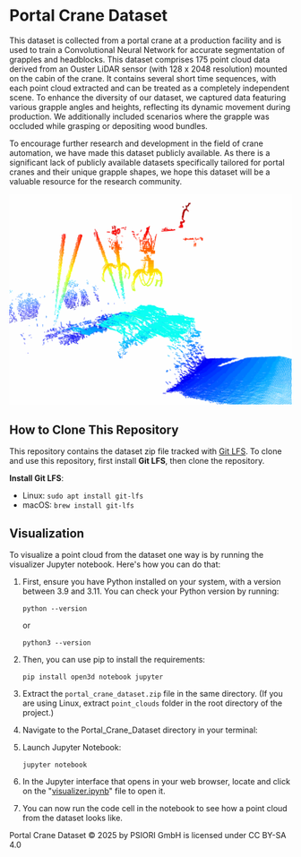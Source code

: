 # Portal Crane Dataset

This dataset is collected from a portal crane at a production facility and is used to train a Convolutional Neural Network for accurate segmentation of grapples and headblocks. This dataset comprises 175 point cloud data derived from an Ouster LiDAR sensor (with 128 x 2048 resolution) mounted on the cabin of the crane. It contains several short time sequences, with each point cloud extracted and can be treated as a completely independent scene. To enhance the diversity of our dataset, we captured data featuring various grapple angles and heights, reflecting its dynamic movement during production. We additionally included scenarios where the grapple was occluded while grasping or depositing wood bundles.

To encourage further research and development in the field of crane automation, we have made this dataset publicly available. As there is a significant lack of publicly available datasets specifically tailored for portal cranes and their unique grapple shapes, we hope this dataset will be a valuable resource for the research community.

![Dataset Visualization](./visualization.gif)

## How to Clone This Repository
This repository contains the dataset zip file tracked with [Git LFS](https://git-lfs.github.com/). To clone and use this repository, first install **Git LFS**, then clone the repository.

**Install Git LFS**:
   - Linux: `sudo apt install git-lfs`
   - macOS: `brew install git-lfs`

## Visualization
To visualize a point cloud from the dataset one way is by running the visualizer Jupyter notebook. Here's how you can do that:

1. First, ensure you have Python installed on your system, with a version between 3.9 and 3.11. You can check your Python version by running:
   ```
   python --version
   ```
   or
   ```
   python3 --version
   ```   
2. Then, you can use pip to install the requirements:
   ```
   pip install open3d notebook jupyter
   ```
3. Extract the `portal_crane_dataset.zip` file in the same directory. (If you are using Linux, extract `point_clouds` folder in the root directory of the project.)

4. Navigate to the Portal_Crane_Dataset directory in your terminal:

5. Launch Jupyter Notebook:
   ```
   jupyter notebook
   ```
6. In the Jupyter interface that opens in your web browser, locate and click on the "[visualizer.ipynb](./visualizer.ipynb)" file to open it.

7. You can now run the code cell in the notebook to see how a point cloud from the dataset looks like. 



Portal Crane Dataset © 2025 by PSIORI GmbH is licensed under CC BY-SA 4.0 
